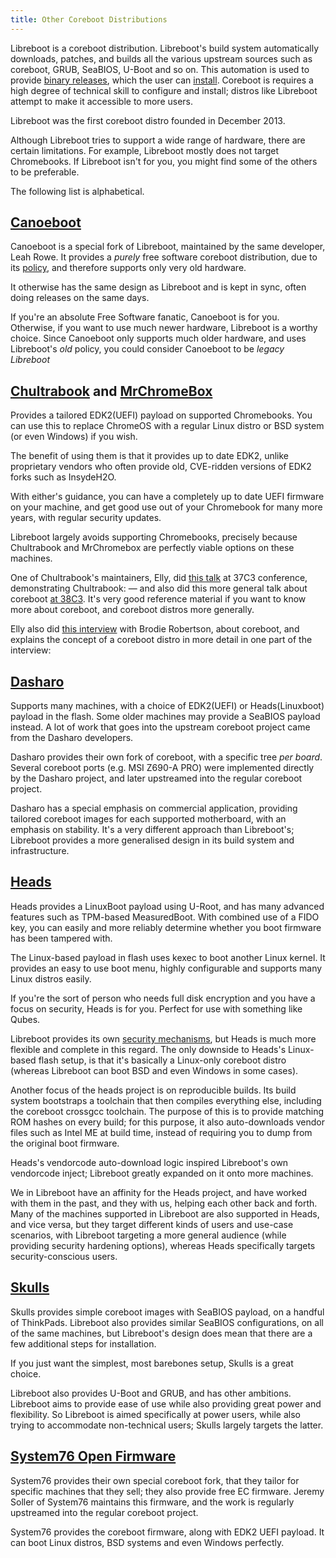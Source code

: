 ```yaml
---
title: Other Coreboot Distributions
---
```


Libreboot is a coreboot distribution. Libreboot's build system automatically
downloads, patches, and builds all the various upstream sources such as
coreboot, GRUB, SeaBIOS, U-Boot and so on. This automation is used to provide
[binary releases](../download/), which the user can [install](../install/).
Coreboot is requires a high degree of technical skill to configure and install; 
distros like Libreboot attempt to make it accessible to more users.

Libreboot was the first coreboot distro founded in December 2013.

Although Libreboot tries to support a wide range of hardware, there are certain
limitations. For example, Libreboot mostly does not target Chromebooks. If
Libreboot isn't for you, you might find some of the others to be preferable.

The following list is alphabetical.

## [Canoeboot](https://canoeboot.org)

Canoeboot is a special fork of Libreboot, maintained by the same developer,
Leah Rowe. It provides a *purely* free software coreboot distribution, due to
its [policy](https://canoeboot.org/news/policy.html), and therefore supports
only very old hardware.

It otherwise has the same design as Libreboot and is kept in sync, often doing
releases on the same days.

If you're an absolute Free Software fanatic, Canoeboot is for you. Otherwise,
if you want to use much newer hardware, Libreboot is a worthy choice. Since
Canoeboot only supports much older hardware, and uses Libreboot's *old* policy,
you could consider Canoeboot to be *legacy Libreboot*

## [Chultrabook](https://docs.chrultrabook.com) and [MrChromeBox](https://docs.mrchromebox.tech/)

Provides a tailored EDK2(UEFI) payload on supported Chromebooks. You can use
this to replace ChromeOS with a regular Linux distro or BSD system (or even
Windows) if you wish.

The benefit of using them is that it provides up to date EDK2, unlike
proprietary vendors who often provide old, CVE-ridden versions of EDK2 forks
such as InsydeH2O.

With either's guidance, you can have a completely up to date UEFI firmware
on your machine, and get good use out of your Chromebook for many more years,
with regular security updates.

Libreboot largely avoids supporting Chromebooks, precisely because Chultrabook
and MrChromebox are perfectly viable options on these machines.

One of Chultrabook's maintainers, Elly, did [this
talk](https://www.youtube.com/watch?v=7HFIQi835wY) at 37C3 conference,
demonstrating Chultrabook: &mdash; and also did this more general talk about
coreboot [at 38C3](https://www.youtube.com/watch?v=LD9tOcf4OkA). It's very good
reference material if you want to know more about coreboot, and coreboot
distros more generally.

Elly also did [this interview](https://www.youtube.com/watch?v=4Am_1MzJ6ZA)
with Brodie Robertson, about coreboot, and explains the concept of a coreboot
distro in more detail in one part of the interview:

## [Dasharo](https://docs.dasharo.com)

Supports many machines, with a choice of EDK2(UEFI) or Heads(Linuxboot)
payload in the flash. Some older machines may provide a SeaBIOS payload
instead. A lot of work that goes into the upstream coreboot project came
from the Dasharo developers.

Dasharo provides their own fork of coreboot, with a specific tree *per board*.
Several coreboot ports (e.g. MSI Z690-A PRO) were implemented directly by the
Dasharo project, and later upstreamed into the regular coreboot project.

Dasharo has a special emphasis on commercial application, providing tailored
coreboot images for each supported motherboard, with an emphasis on stability.
It's a very different approach than Libreboot's; Libreboot provides a more
generalised design in its build system and infrastructure.

## [Heads](https://osresearch.net)

Heads provides a LinuxBoot payload using U-Root, and has many advanced features
such as TPM-based MeasuredBoot. With combined use of a FIDO key, you can easily
and more reliably determine whether you boot firmware has been tampered with.

The Linux-based payload in flash uses kexec to boot another Linux kernel. It
provides an easy to use boot menu, highly configurable and supports many Linux
distros easily.

If you're the sort of person who needs full disk encryption and you have a
focus on security, Heads is for you. Perfect for use with something like Qubes.

Libreboot provides its own [security
mechanisms](../linux/grub_hardening/), but Heads is much more flexible
and complete in this regard. The only downside to Heads's Linux-based flash
setup, is that it's basically a Linux-only coreboot distro (whereas Libreboot
can boot BSD and even Windows in some cases).

Another focus of the heads project is on reproducible builds. Its build
system bootstraps a toolchain that then compiles everything else, including the
coreboot crossgcc toolchain. The purpose of this is to provide matching ROM
hashes on every build; for this purpose, it also auto-downloads vendor files
such as Intel ME at build time, instead of requiring you to dump from the
original boot firmware.

Heads's vendorcode auto-download logic inspired Libreboot's own vendorcode
inject; Libreboot greatly expanded on it onto more machines.

We in Libreboot have an affinity for the Heads project, and have worked with
them in the past, and they with us, helping each other back and forth. Many of
the machines supported in Libreboot are also supported in Heads, and vice
versa, but they target different kinds of users and use-case scenarios, with
Libreboot targeting a more general audience (while providing security hardening
options), whereas Heads specifically targets security-conscious users.

## [Skulls](https://github.com/merge/skulls)

Skulls provides simple coreboot images with SeaBIOS payload, on a handful of
ThinkPads. Libreboot also provides similar SeaBIOS configurations, on all of
the same machines, but Libreboot's design does mean that there are a few
additional steps for installation.

If you just want the simplest, most barebones setup, Skulls is a great choice.

Libreboot also provides U-Boot and GRUB, and has other ambitions. Libreboot
aims to provide ease of use while also providing great power and flexibility.
So Libreboot is aimed specifically at power users, while also trying to
accommodate non-technical users; Skulls largely targets the latter.

## [System76 Open Firmware](https://github.com/system76/firmware-open)

System76 provides their own special coreboot fork, that they tailor for
specific machines that they sell; they also provide free EC firmware. Jeremy
Soller of System76 maintains this firmware, and the work is regularly
upstreamed into the regular coreboot project.

System76 provides the coreboot firmware, along with EDK2 UEFI payload. It can
boot Linux distros, BSD systems and even Windows perfectly.
